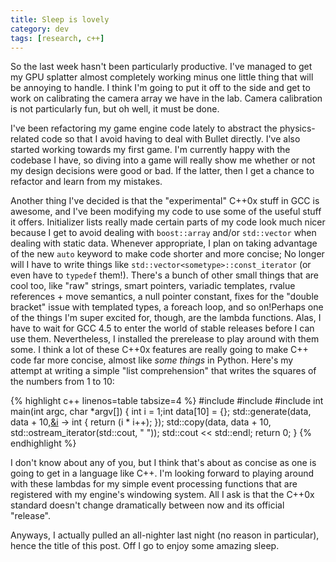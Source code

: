 ```yaml
---           
title: Sleep is lovely
category: dev
tags: [research, c++]
---
```


So the last week hasn't been particularly productive. I've managed to get my
GPU splatter almost completely working minus one little thing that will be
annoying to handle. I think I'm going to put it off to the side and get to work
on calibrating the camera array we have in the lab. Camera calibration is not
particularly fun, but oh well, it must be done.


I've been refactoring my game engine code lately to abstract the
physics-related code so that I avoid having to deal with Bullet directly. I've
also started working towards my first game. I'm currently happy with the
codebase I have, so diving into a game will really show me whether or not my
design decisions were good or bad. If the latter, then I get a chance to
refactor and learn from my mistakes.

Another thing I've decided is that the "experimental" C++0x stuff in GCC is
awesome, and I've been modifying my code to use some of the useful stuff it
offers. Initializer lists really made certain parts of my code look much nicer
because I get to avoid dealing with `boost::array` and/or `std::vector` when
dealing with static data. Whenever appropriate, I plan on taking advantage of
the new `auto` keyword to make code shorter and more concise; No longer will I
have to write things like `std::vector<sometype>::const_iterator` (or even have
to `typedef` them!). There's a bunch of other small things that are cool too,
like "raw" strings, smart pointers, variadic templates, rvalue references +
move semantics, a null pointer constant, fixes for the "double bracket" issue
with templated types, a foreach loop, and so on!Perhaps one of the things I'm
super excited for, though, are the lambda functions. Alas, I have to wait for
GCC 4.5 to enter the world of stable releases before I can use them.
Nevertheless, I installed the prerelease to play around with them some. I think
a lot of these C++0x features are really going to make C++ code far more
concise, almost like _some things_ in Python. Here's my attempt at writing a
simple "list comprehension" that writes the squares of the numbers from 1 to
10:

{% highlight c++ linenos=table tabsize=4 %}
#include <iostream>
#include <algorithm>
#include <iterator>int main(int argc, char *argv[]) {
	int i = 1;int data[10] = {};
	std::generate(data, data + 10,[&i]() -> int { return (i * i++);  });
	std::copy(data, data + 10, std::ostream_iterator<int>(std::cout, " "));
	std::cout << std::endl;
	return 0;
}
{% endhighlight %}

I don't know about any of you, but I think that's about as concise as one is
going to get in a language like C++. I'm looking forward to playing around with
these lambdas for my simple event processing functions that are registered with
my engine's windowing system. All I ask is that the C++0x standard doesn't
change dramatically between now and its official "release".

Anyways, I actually pulled an all-nighter last night (no reason in particular),
hence the title of this post. Off I go to enjoy some amazing sleep.
